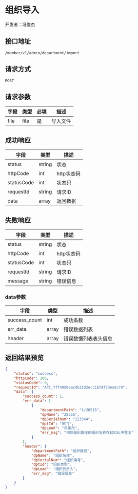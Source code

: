 # 组织导入

开发者：冯俊杰

## 接口地址

`/member/v1/admin/department/import`

## 请求方式

`POST`

## 请求参数

| 字段 | 类型   | 必填 | 描述     |
| ---- | ------ | ---- | -------- |
| file   | file    | 是   | 导入文件   |

## 成功响应

| 字段       | 类型    | 描述        |
| ---------- | ------- | ----------- |
| status    | string  | 状态    |
| httpCode     | int  | http状态码    |
| statusCode | int  | 状态码 |
| requestId | string  | 请求ID |
| data  | array  | 返回数据      |

## 失败响应

| 字段       | 类型    | 描述        |
| ---------- | ------- | ----------- |
| status    | string  | 状态    |
| httpCode     | int  | http状态码    |
| statusCode | int  | 状态码 |
| requestId | string  | 请求ID |
| message  | string  | 错误信息      |

### data参数

| 字段 | 类型 | 描述 |
| --- | --- | --- |
| success_count | int | 成功条数 |
| err_data | array | 错误数据列表 |
| header | array | 错误数据列表表头信息 |

## 返回结果预览

```json
{
    "status": "success",
    "httpCode": 200,
    "statusCode": 0,
    "requestId": "API_7ff4050eac4b2102ecc1b7df73ea8c78",
    "data": {
        "success_count": 1,
        "err_data": [
            {
                "departmentPath": "1/28515",
                "dpName": "28555",
                "dpSerialNum": "223344",
                "dptId": "部门",
                "dpLead": "冯俊杰",
                "err_msg": "相同组织路径的组织名称在EXCEL中重复"
            }
        ],
        "header": {
            "departmentPath": "组织路径",
            "dpName": "组织名称",
            "dpSerialNum": "组织编号",
            "dptId": "组织类型",
            "dpLead": "组织负责人",
            "err_msg": "错误信息"
        }
    }
}
```